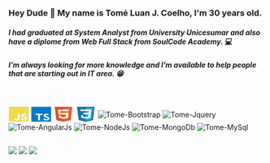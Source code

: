 ### Hey Dude 👋 My name is Tomé Luan J. Coelho, I'm 30 years old.
##### I had graduated at System Analyst from University Unicesumar and also have a diplome from Web Full Stack from SoulCode Academy. 💻
##### I’m always looking for more knowledge and I’m available to help people that are starting out in IT area. 😁

<br>

<div>
<!--   <a href="https://github.com/tomeluan05" >
  <img height="180em" src="https://github-readme-stats.vercel.app/api?username=tomeluan05&show_icons=true&theme=dark&include_all_commits=true&count_private=true"/>
  <img height="180em" src="https://github-readme-stats.vercel.app/api/top-langs/?username=tomeluan05&layout=compact&langs_count=7&theme=dark"/>
</div> -->
  
  <div style="display: inline_block"><br>
  <img align="center" alt="Tome-Js" height="30" width="40" src="https://raw.githubusercontent.com/devicons/devicon/master/icons/javascript/javascript-plain.svg">
  <img align="center" alt="Tome-Ts" height="30" width="40" src="https://raw.githubusercontent.com/devicons/devicon/master/icons/typescript/typescript-plain.svg">
  <img align="center" alt="Tome-HTML" height="30" width="40" src="https://raw.githubusercontent.com/devicons/devicon/master/icons/html5/html5-original.svg">
  <img align="center" alt="Tome-CSS" height="30" width="40" src="https://raw.githubusercontent.com/devicons/devicon/master/icons/css3/css3-original.svg">
  <img align="center" alt="Tome-Bootstrap" height="30" width="40" src="https://cdn.jsdelivr.net/gh/devicons/devicon/icons/bootstrap/bootstrap-plain.svg" />
  <img align="center" alt="Tome-Jquery" height="30" width="40" src="https://cdn.jsdelivr.net/gh/devicons/devicon/icons/jquery/jquery-original.svg" />
  <img align="center" alt="Tome-AngularJs" height="30" width="40" src="https://cdn.jsdelivr.net/gh/devicons/devicon/icons/angularjs/angularjs-original.svg" />
  <img align="center" alt="Tome-NodeJs" height="70" width="70" src="https://cdn.jsdelivr.net/gh/devicons/devicon/icons/nodejs/nodejs-original-wordmark.svg" />
  <img align="center" alt="Tome-MongoDb" height="50" width="60" src="https://cdn.jsdelivr.net/gh/devicons/devicon/icons/mongodb/mongodb-original-wordmark.svg" />
  <img align="center" alt="Tome-MySql" height="50" width="60" src="https://cdn.jsdelivr.net/gh/devicons/devicon/icons/mysql/mysql-original-wordmark.svg" />
</div>
  
  ##
  
  <div>
  <a href="https://www.instagram.com/emot_naul/" target="_blank"><img src="https://img.shields.io/badge/-Instagram-%23E4405F?style=for-the-badge&logo=instagram&logoColor=white" target="_blank"></a>
<!--  <a href="https://discord.gg/wagxzStdcR" target="_blank"><img src="https://img.shields.io/badge/Discord-7289DA?style=for-the-badge&logo=discord&logoColor=white" target="_blank"></a>  -->
  <a href = "mailto:tomeluan05@gmail.com"><img src="https://img.shields.io/badge/Gmail-D14836?style=for-the-badge&logo=gmail&logoColor=white"></a>
  <a href="https://www.linkedin.com/in/tom%C3%A9-luan-4b9823160/" target="_blank"><img src="https://img.shields.io/badge/-LinkedIn-%230077B5?style=for-the-badge&logo=linkedin&logoColor=white" target="_blank"></a>
  </div>

<!--
**tomeluan05/tomeluan05** is a ✨ _special_ ✨ repository because its `README.md` (this file) appears on your GitHub profile.

Here are some ideas to get you started:

- 🔭 I’m currently working on ...
- 🌱 I’m currently learning ...
- 👯 I’m looking to collaborate on ...
- 🤔 I’m looking for help with ...
- 💬 Ask me about ...
- 📫 How to reach me: ...
- 😄 Pronouns: ...
- ⚡ Fun fact: ...
-->
